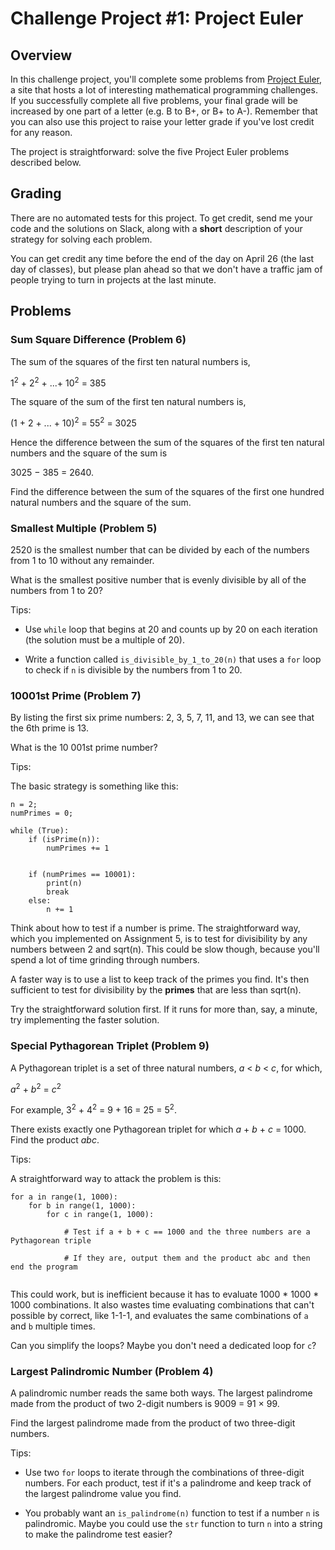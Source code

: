 # Challenge Project #1: Project Euler

## Overview

In this challenge project, you'll complete some problems from [Project Euler](http://projecteuler.net), a site that hosts a lot of interesting mathematical programming challenges. 
If you successfully complete all five problems, your final grade will be increased by one part of a letter (e.g. B to B+, or B+ to A-). Remember that you can also use this project to raise your letter grade if you've lost credit for any reason.

The project is straightforward: solve the five Project Euler problems described below.

## Grading

There are no automated tests for this project. To get credit, send me your code and the solutions on Slack, along with a **short** description of your strategy
for solving each problem.

You can get credit any time before the end of the day on April 26 (the last day of classes), but please plan ahead so that we don't have a traffic jam of people trying to turn in projects at the last minute.

## Problems

### Sum Square Difference (Problem 6)

The sum of the squares of the first ten natural numbers is,

1<sup>2</sup> + 2<sup>2</sup> + ...+ 10<sup>2</sup> = 385

The square of the sum of the first ten natural numbers is,

(1 + 2 + ... + 10)<sup>2</sup> = 55<sup>2</sup> = 3025

Hence the difference between the sum of the squares of the first ten natural numbers and the square of the sum is

3025 − 385 = 2640.

Find the difference between the sum of the squares of the first one hundred natural numbers and the square of the sum.


### Smallest Multiple (Problem 5)

2520 is the smallest number that can be divided by each of the numbers from 1 to 10 without any remainder.

What is the smallest positive number that is evenly divisible by all of the numbers from 1 to 20?

Tips:

- Use `while` loop that begins at 20 and counts up by 20 on each iteration (the solution must be a multiple of 20).

- Write a function called `is_divisible_by_1_to_20(n)` that uses a `for` loop to check if `n` is divisible by the numbers from 1 to 20.


### 10001st Prime (Problem 7)

By listing the first six prime numbers: 2, 3, 5, 7, 11, and 13, we can see that the 6th prime is 13.

What is the 10 001st prime number?

Tips:

The basic strategy is something like this:

```
n = 2;
numPrimes = 0;

while (True):
    if (isPrime(n)):
        numPrimes += 1
    
    
    if (numPrimes == 10001):
        print(n)
        break
    else:
        n += 1
```

Think about how to test if a number is prime. The straightforward way, which you implemented on Assignment 5, is to test for divisibility by any numbers between 2 and sqrt(n). This could be slow though,
because you'll spend a lot of time grinding through numbers.

A faster way is to use a list to keep track of the primes you find. It's then sufficient to test for divisibility by the **primes** 
that are less than sqrt(n).

Try the straightforward solution first. If it runs for more than, say, a minute, try implementing the faster solution.

### Special Pythagorean Triplet (Problem 9)

A Pythagorean triplet is a set of three natural numbers, *a* < *b* < *c*, for which,

*a*<sup>2</sup> + *b*<sup>2</sup> = *c*<sup>2</sup>

For example, 3<sup>2</sup> + 4<sup>2</sup> = 9 + 16 = 25 = 5<sup>2</sup>.

There exists exactly one Pythagorean triplet for which *a* + *b* + *c* = 1000. Find the product *abc*.

Tips:

A straightforward way to attack the problem is this:

```
for a in range(1, 1000):
    for b in range(1, 1000):
        for c in range(1, 1000):
            
            # Test if a + b + c == 1000 and the three numbers are a Pythagorean triple

            # If they are, output them and the product abc and then end the program
 
```

This could work, but is inefficient because it has to evaluate 1000 * 1000 * 1000 combinations. It also wastes time evaluating combinations that can't possible by correct, like 1-1-1, and evaluates the same combinations of `a` and `b` multiple times.

Can you simplify the loops? Maybe you don't need a dedicated loop for `c`?


### Largest Palindromic Number (Problem 4)

A palindromic number reads the same both ways. The largest palindrome made from the product of two 2-digit numbers is 9009 = 91 × 99.

Find the largest palindrome made from the product of two three-digit numbers.

Tips:

- Use two `for` loops to iterate through the combinations of three-digit numbers. For each product, test if it's a palindrome and keep track of the
largest palindrome value you find.

- You probably want an `is_palindrome(n)` function to test if a number `n` is palindromic. Maybe you could use the `str` function to turn `n` into a string
to make the palindrome test easier?


